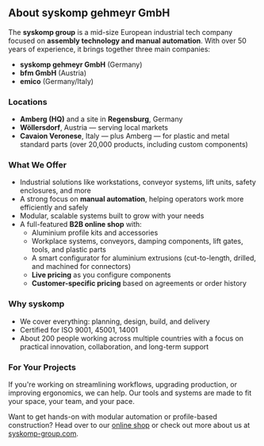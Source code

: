 ## About syskomp gehmeyr GmbH

The **syskomp group** is a mid-size European industrial tech company focused on **assembly technology and manual automation**. With over 50 years of experience, it brings together three main companies:

- **syskomp gehmeyr GmbH** (Germany)
- **bfm GmbH** (Austria)
- **emico** (Germany/Italy)

### Locations

- **Amberg (HQ)** and a site in **Regensburg**, Germany  
- **Wöllersdorf**, Austria — serving local markets  
- **Cavaion Veronese**, Italy — plus Amberg — for plastic and metal standard parts (over 20,000 products, including custom components)

### What We Offer

- Industrial solutions like workstations, conveyor systems, lift units, safety enclosures, and more
- A strong focus on **manual automation**, helping operators work more efficiently and safely
- Modular, scalable systems built to grow with your needs
- A full-featured **B2B online shop** with:
  - Aluminium profile kits and accessories
  - Workplace systems, conveyors, damping components, lift gates, tools, and plastic parts
  - A smart configurator for aluminium extrusions (cut-to-length, drilled, and machined for connectors)
  - **Live pricing** as you configure components
  - **Customer-specific pricing** based on agreements or order history

### Why syskomp

- We cover everything: planning, design, build, and delivery
- Certified for ISO 9001, 45001, 14001
- About 200 people working across multiple countries with a focus on practical innovation, collaboration, and long-term support

### For Your Projects

If you're working on streamlining workflows, upgrading production, or improving ergonomics, we can help. Our tools and systems are made to fit your space, your team, and your pace.

Want to get hands-on with modular automation or profile-based construction? Head over to our [online shop](https://shop.syskomp-group.com) or check out more about us at [syskomp-group.com](https://www.syskomp-group.com).
